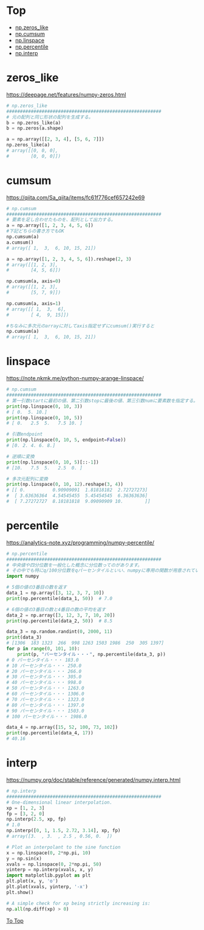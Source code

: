 

# Top

* [np.zeros_like](#zeros_like)
* [np.cumsum](#cumsum)
* [np.linspace](#linspace)
* [np.percentile](#percentile)
* [np.interp](#interp)


# zeros_like
https://deepage.net/features/numpy-zeros.html
```py
# np.zeros_like
#########################################################
# 元の配列と同じ形状の配列を生成する。
b = np.zeros_like(a)
b = np.zeros(a.shape)

a = np.array([[2, 3, 4], [5, 6, 7]])
np.zeros_like(a)
# array([[0, 0, 0],
#        [0, 0, 0]])
```

# cumsum
https://qiita.com/Sa_qiita/items/fc61f776cef657242e69
```py
# np.cumsum
#########################################################
# 要素を足し合わせたものを、配列として出力する。
a = np.array([1, 2, 3, 4, 5, 6])
#下記どちらの書き方でもOK
np.cumsum(a)
a.cumsum()
# array([ 1,  3,  6, 10, 15, 21])

a = np.array([1, 2, 3, 4, 5, 6]).reshape(2, 3)
# array([[1, 2, 3],
#        [4, 5, 6]])

np.cumsum(a, axis=0)
# array([[1, 2, 3],
#        [5, 7, 9]])

np.cumsum(a, axis=1)
# array([[ 1,  3,  6],
#        [ 4,  9, 15]])

#ちなみに多次元のarrayに対してaxis指定せずにcumsum()実行すると
np.cumsum(a)
# array([ 1,  3,  6, 10, 15, 21])
```

# linspace
https://note.nkmk.me/python-numpy-arange-linspace/
```py
# np.cumsum
#########################################################
# 第一引数startに最初の値、第二引数stopに最後の値、第三引数numに要素数を指定する。それらに応じた間隔（公差）が自動的に算出される。
print(np.linspace(0, 10, 3))
# [ 0.  5. 10.]
print(np.linspace(0, 10, 5))
# [ 0.   2.5  5.   7.5 10. ]

# 引数endpoint
print(np.linspace(0, 10, 5, endpoint=False))
# [0. 2. 4. 6. 8.]

# 逆順に変換
print(np.linspace(0, 10, 5)[::-1])
# [10.   7.5  5.   2.5  0. ]

# 多次元配列に変換
print(np.linspace(0, 10, 12).reshape(3, 4))
# [[ 0.          0.90909091  1.81818182  2.72727273]
#  [ 3.63636364  4.54545455  5.45454545  6.36363636]
#  [ 7.27272727  8.18181818  9.09090909 10.        ]]
```

# percentile
https://analytics-note.xyz/programming/numpy-percentile/
```py
# np.percentile
#########################################################
# 中央値や四分位数を一般化した概念に分位数ってのがあります。
# その中でも特にq/100分位数をqパーセンタイルといい、numpyに専用の関数が用意されています。
import numpy

# 5個の値の3番目の数を返す
data_1 = np.array([3, 12, 3, 7, 10])
print(np.percentile(data_1, 50))  # 7.0

# 6個の値の3番目の数と4番目の数の平均を返す
data_2 = np.array([3, 12, 3, 7, 10, 20])
print(np.percentile(data_2, 50))  # 8.5

data_3 = np.random.randint(0, 2000, 11)
print(data_3)
# [1306  183 1323  266  998 1263 1503 1986  250  305 1397]
for p in range(0, 101, 10):
    print(p, "パーセンタイル・・・", np.percentile(data_3, p))
# 0 パーセンタイル・・・ 183.0
# 10 パーセンタイル・・・ 250.0
# 20 パーセンタイル・・・ 266.0
# 30 パーセンタイル・・・ 305.0
# 40 パーセンタイル・・・ 998.0
# 50 パーセンタイル・・・ 1263.0
# 60 パーセンタイル・・・ 1306.0
# 70 パーセンタイル・・・ 1323.0
# 80 パーセンタイル・・・ 1397.0
# 90 パーセンタイル・・・ 1503.0
# 100 パーセンタイル・・・ 1986.0

data_4 = np.array([15, 52, 100, 73, 102])
print(np.percentile(data_4, 17))
# 40.16
```

# interp
https://numpy.org/doc/stable/reference/generated/numpy.interp.html
```py
# np.interp
#########################################################
# One-dimensional linear interpolation.
xp = [1, 2, 3]
fp = [3, 2, 0]
np.interp(2.5, xp, fp)
# 1.0
np.interp([0, 1, 1.5, 2.72, 3.14], xp, fp)
# array([3.  , 3.  , 2.5 , 0.56, 0.  ])

# Plot an interpolant to the sine function
x = np.linspace(0, 2*np.pi, 10)
y = np.sin(x)
xvals = np.linspace(0, 2*np.pi, 50)
yinterp = np.interp(xvals, x, y)
import matplotlib.pyplot as plt
plt.plot(x, y, 'o')
plt.plot(xvals, yinterp, '-x')
plt.show()

# A simple check for xp being strictly increasing is:
np.all(np.diff(xp) > 0)
```

[To Top](#Top)
